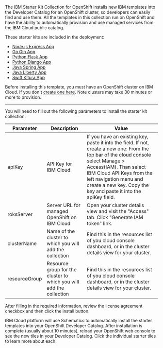 The IBM Starter Kit Collection for OpenShift installs new IBM templates into the Developer Catalog for an OpenShift cluster, so developers can easily find and use them. All the templates in this collection run on OpenShift and have the ability to automatically provision and use managed services from the IBM Cloud public catalog.

These starter kits are included in the deployment:
* [Node.js Express App](https://github.com/IBM/nodejs-express-app)
* [Go Gin App](https://github.com/IBM/go-gin-app)
* [Python Flask App](https://github.com/IBM/python-flask-app)
* [Python Django App](https://github.com/IBM/python-django-app)
* [Java Spring App](https://github.com/IBM/java-spring-app)
* [Java Liberty App](https://github.com/IBM/java-liberty-app)
* [Swift Kitura App](https://github.com/IBM/swift-kitura-app)

Before installing this template, you must have an OpenShift cluster on IBM Cloud.  If you don't [create one here](https://cloud.ibm.com/kubernetes/catalog/openshiftcluster). Note clusters may take 30 minutes or more to provision.

---

You will need to fill out the  following parameters to install the starter kit collection:

| Parameter | Description | Value |
|---|---|---|
| apiKey | API Key for IBM Cloud | If you have an existing key, paste it into the field.  If not, create a new one:  From the top bar of the cloud console select Manage > Access(IAM). Than select IBM Cloud API Keys from the left navigation menu and create a new key.  Copy the key and paste it into the apiKey field. |
| roksServer | Server URL for managed OpenShift on IBM Cloud | Open your cluster details view and visit the "Access" tab. Click "Generate IAM token" link. |
| clusterName | Name of the cluster to which you will add the collection| Find this in the resources list of you cloud console dashboard, or in the cluster details view for your cluster. |
| resourceGroup	| Resource group for the cluster to which you will add the collection | Find this in the resources list of you cloud console dashboard, or in the cluster details view for your cluster. |

After filling in the required information, review the license agreement checkbox and then click the install button.

IBM Cloud platform will use Schematics to automatically install the starter templates into your OpenShift Developer Catalog.  After installation is complete (usually about 10 minutes), reload your OpenShift web console to see the new tiles in your Developer Catalog.  Click the individual starter tiles to learn more about each.
